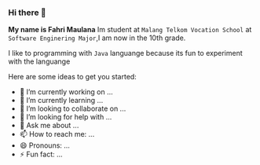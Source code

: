 ### Hi there 👋

**My name is Fahri Maulana** Im student at `Malang Telkom Vocation School` at `Software Enginering Major`,I am now in the 10th grade.

I like to programming with `Java` languange because its fun to experiment with the languange

Here are some ideas to get you started:

- 🔭 I’m currently working on ...
- 🌱 I’m currently learning ...
- 👯 I’m looking to collaborate on ...
- 🤔 I’m looking for help with ...
- 💬 Ask me about ...
- 📫 How to reach me: ...
- 😄 Pronouns: ...
- ⚡ Fun fact: ...
